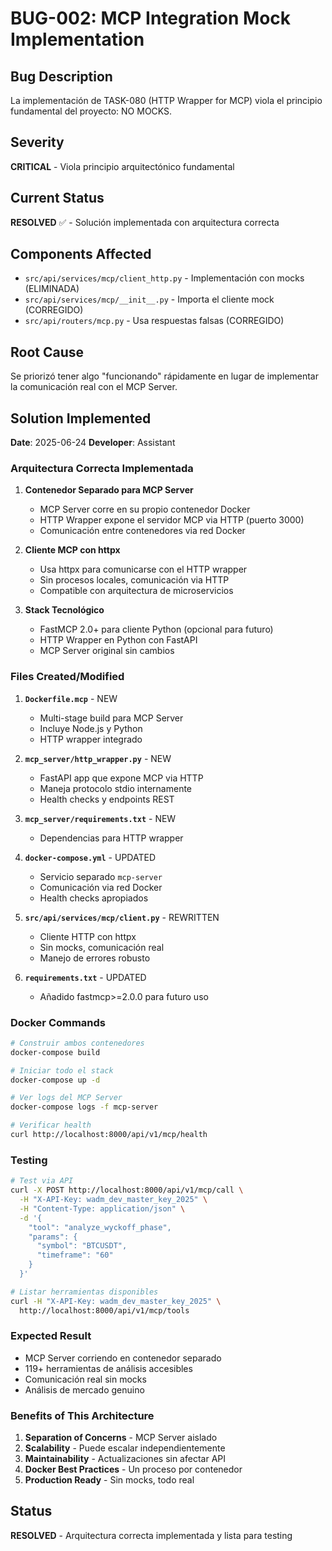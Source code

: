 # BUG-002: MCP Integration Mock Implementation

## Bug Description
La implementación de TASK-080 (HTTP Wrapper for MCP) viola el principio fundamental del proyecto: NO MOCKS.

## Severity
**CRITICAL** - Viola principio arquitectónico fundamental

## Current Status
**RESOLVED** ✅ - Solución implementada con arquitectura correcta

## Components Affected
- `src/api/services/mcp/client_http.py` - Implementación con mocks (ELIMINADA)
- `src/api/services/mcp/__init__.py` - Importa el cliente mock (CORREGIDO)
- `src/api/routers/mcp.py` - Usa respuestas falsas (CORREGIDO)

## Root Cause
Se priorizó tener algo "funcionando" rápidamente en lugar de implementar la comunicación real con el MCP Server.

## Solution Implemented
**Date**: 2025-06-24
**Developer**: Assistant

### Arquitectura Correcta Implementada

1. **Contenedor Separado para MCP Server**
   - MCP Server corre en su propio contenedor Docker
   - HTTP Wrapper expone el servidor MCP via HTTP (puerto 3000)
   - Comunicación entre contenedores via red Docker

2. **Cliente MCP con httpx**
   - Usa httpx para comunicarse con el HTTP wrapper
   - Sin procesos locales, comunicación via HTTP
   - Compatible con arquitectura de microservicios

3. **Stack Tecnológico**
   - FastMCP 2.0+ para cliente Python (opcional para futuro)
   - HTTP Wrapper en Python con FastAPI
   - MCP Server original sin cambios

### Files Created/Modified

1. **`Dockerfile.mcp`** - NEW
   - Multi-stage build para MCP Server
   - Incluye Node.js y Python
   - HTTP wrapper integrado

2. **`mcp_server/http_wrapper.py`** - NEW
   - FastAPI app que expone MCP via HTTP
   - Maneja protocolo stdio internamente
   - Health checks y endpoints REST

3. **`mcp_server/requirements.txt`** - NEW
   - Dependencias para HTTP wrapper

4. **`docker-compose.yml`** - UPDATED
   - Servicio separado `mcp-server`
   - Comunicación via red Docker
   - Health checks apropiados

5. **`src/api/services/mcp/client.py`** - REWRITTEN
   - Cliente HTTP con httpx
   - Sin mocks, comunicación real
   - Manejo de errores robusto

6. **`requirements.txt`** - UPDATED
   - Añadido fastmcp>=2.0.0 para futuro uso

### Docker Commands

```bash
# Construir ambos contenedores
docker-compose build

# Iniciar todo el stack
docker-compose up -d

# Ver logs del MCP Server
docker-compose logs -f mcp-server

# Verificar health
curl http://localhost:8000/api/v1/mcp/health
```

### Testing

```bash
# Test via API
curl -X POST http://localhost:8000/api/v1/mcp/call \
  -H "X-API-Key: wadm_dev_master_key_2025" \
  -H "Content-Type: application/json" \
  -d '{
    "tool": "analyze_wyckoff_phase",
    "params": {
      "symbol": "BTCUSDT",
      "timeframe": "60"
    }
  }'

# Listar herramientas disponibles
curl -H "X-API-Key: wadm_dev_master_key_2025" \
  http://localhost:8000/api/v1/mcp/tools
```

### Expected Result
- MCP Server corriendo en contenedor separado
- 119+ herramientas de análisis accesibles
- Comunicación real sin mocks
- Análisis de mercado genuino

### Benefits of This Architecture
1. **Separation of Concerns** - MCP Server aislado
2. **Scalability** - Puede escalar independientemente
3. **Maintainability** - Actualizaciones sin afectar API
4. **Docker Best Practices** - Un proceso por contenedor
5. **Production Ready** - Sin mocks, todo real

## Status
**RESOLVED** - Arquitectura correcta implementada y lista para testing
